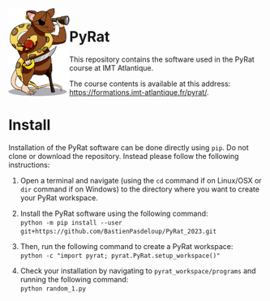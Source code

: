 <!-- ##################################################################################################################################################### -->
<!-- ######################################################################## INFO ####################################################################### -->
<!-- ##################################################################################################################################################### -->

<!--
    This file contains the public text that appears on the PyRat GitHub repository.
    It contains a short description and installation details.
-->

<!-- ##################################################################################################################################################### -->
<!-- ###################################################################### CONTENTS ##################################################################### -->
<!-- ##################################################################################################################################################### -->

<img align="left" width="120px" src="pyrat/gui/drawings/pyrat.png" />

# PyRat

This repository contains the software used in the PyRat course at IMT Atlantique.

The course contents is available at this address:<br />https://formations.imt-atlantique.fr/pyrat/.

# Install

Installation of the PyRat software can be done directly using `pip`. Do not clone or download the repository. Instead please follow the following instructions:

1) Open a terminal and navigate (using the `cd` command if on Linux/OSX or `dir` command if on Windows) to the directory where you want to create your PyRat workspace.

2) Install the PyRat software using the following command:<br />`python -m pip install --user git+https://github.com/BastienPasdeloup/PyRat_2023.git`

3) Then, run the following command to create a PyRat workspace:<br />`python -c "import pyrat; pyrat.PyRat.setup_workspace()"`

4) Check your installation by navigating to `pyrat_workspace/programs` and running the following command:<br />`python random_1.py`

<!-- ##################################################################################################################################################### -->
<!-- ##################################################################################################################################################### -->
